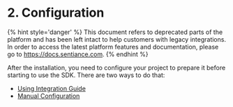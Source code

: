 # 2. Configuration

{% hint style='danger' %} This document refers to deprecated parts of the platform and has been left intact to help customers with legacy integrations. In order to access the latest platform features and documentation, please go to https://docs.sentiance.com. {% endhint %}

After the installation, you need to configure your project to prepare it before starting to use the SDK. There are two ways to do that:

* [Using Integration Guide](integration-guide.md)
* [Manual Configuration](2.-manual-integration.md)

